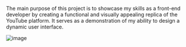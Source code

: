 The main purpose of this project is to showcase my skills as a front-end developer by creating a functional and visually appealing replica of the YouTube platform. It serves as a demonstration of my ability to design a dynamic user interface.

![image](https://github.com/shvinjas/Youtube-Clone/assets/112388713/573f10f1-9d63-4877-8782-187455cfda4b)


